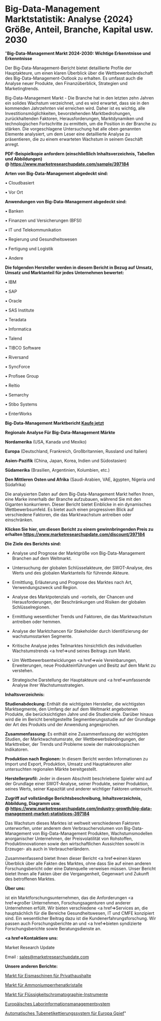# Big-Data-Management Marktstatistik: Analyse {2024} Größe, Anteil, Branche, Kapital usw. 2030

"<strong>Big-Data-Management Markt 2024-2030: Wichtige Erkenntnisse und Erkenntnisse</strong>

Der Big-Data-Management-Bericht bietet detaillierte Profile der Hauptakteure, um einen klaren Überblick über die Wettbewerbslandschaft des Big-Data-Management-Outlook zu erhalten. Es umfasst auch die Analyse neuer Produkte, den Finanzüberblick, Strategien und Marketingtrends.

Big-Data-Management Markt - Die Branche hat in den letzten zehn Jahren ein solides Wachstum verzeichnet, und es wird erwartet, dass sie in den kommenden Jahrzehnten viel erreichen wird. Daher ist es wichtig, alle Investitionsmöglichkeiten, bevorstehenden Marktbedrohungen, zurückhaltenden Faktoren, Herausforderungen, Marktdynamiken und technologischen Fortschritte zu ermitteln, um die Position in der Branche zu stärken. Die vorgeschlagene Untersuchung hat alle oben genannten Elemente analysiert, um dem Leser eine detaillierte Analyse zu präsentieren, die zu einem erwarteten Wachstum in seinem Geschäft anregt.

<strong><b>PDF-Beispielkopie anfordern (einschließlich Inhaltsverzeichnis, Tabellen und Abbildungen) @ </b></strong><strong><a href=https://www.marketresearchupdate.com/sample/397184><strong>https://www.marketresearchupdate.com/sample/397184</u></a></strong></strong>

<strong>Arten von Big-Data-Management abgedeckt sind:</strong>

• Cloudbasiert

• Vor Ort

<strong>Anwendungen von Big-Data-Management abgedeckt sind:</strong>

• Banken

• Finanzen und Versicherungen (BFSI)

• IT und Telekommunikation

• Regierung und Gesundheitswesen

• Fertigung und Logistik

• Andere

<strong>Die folgenden Hersteller werden in diesem Bericht in Bezug auf Umsatz, Umsatz und Marktanteil für jedes Unternehmen bewertet:</strong>

• IBM

• SAP

• Oracle

• SAS Institute

• Teradata

• Informatica

• Talend

• TIBCO Software

• Riversand

• SyncForce

• Profisee Group

• Reltio

• Semarchy

• Stibo Systems

• EnterWorks

<strong>Big-Data-Management Marktbericht <a href=https://www.marketresearchupdate.com/buynow/397184>Kaufe jetzt</a></strong>

<strong>Regionale Analyse Für Big-Data-Management Märkte</strong>

<strong>Nordamerika</strong> (USA, Kanada und Mexiko)

<strong>Europa</strong> (Deutschland, Frankreich, Großbritannien, Russland und Italien)

<strong>Asien-Pazifik</strong> (China, Japan, Korea, Indien und Südostasien)

<strong>Südamerika</strong> (Brasilien, Argentinien, Kolumbien, etc.)

<strong>Den Mittleren</strong> <strong>Osten und Afrika</strong> (Saudi-Arabien, VAE, ägypten, Nigeria und Südafrika)

Die analysierten Daten auf dem Big-Data-Management Markt helfen Ihnen, eine Marke innerhalb der Branche aufzubauen, während Sie mit den Giganten konkurrieren. Dieser Bericht bietet Einblicke in ein dynamisches Wettbewerbsumfeld. Es bietet auch einen progressiven Blick auf verschiedene Faktoren, die das Marktwachstum antreiben oder einschränken.

<strong>Klicken Sie hier, um diesen Bericht zu einem gewinnbringenden Preis zu erhalten
</strong><strong><a href=https://www.marketresearchupdate.com/discount/397184>https://www.marketresearchupdate.com/discount/397184</b></u></strong></a>

<strong>Die Ziele des Berichts sind:</strong>

- Analyse und Prognose der Marktgröße von Big-Data-Management Branchen auf dem Weltmarkt.

- Untersuchung der globalen Schlüsselakteure, der SWOT-Analyse, des Werts und des globalen Marktanteils für führende Akteure.

- Ermittlung, Erläuterung und Prognose des Marktes nach Art, Verwendungszweck und Region.

- Analyse des Marktpotenzials und -vorteils, der Chancen und Herausforderungen, der Beschränkungen und Risiken der globalen Schlüsselregionen.

- Ermittlung wesentlicher Trends und Faktoren, die das Marktwachstum antreiben oder hemmen.

- Analyse der Marktchancen für Stakeholder durch Identifizierung der wachstumsstarken Segmente.

- Kritische Analyse jedes Teilmarktes hinsichtlich des individuellen Wachstumstrends <a href=>und</a> seines Beitrags zum Markt.

- Um Wettbewerbsentwicklungen <a href=>wie</a> Vereinbarungen, Erweiterungen, neue Produkteinführungen und Besitz auf dem Markt zu verstehen.

- Strategische Darstellung der Hauptakteure und <a href=>umfas</a>sende Analyse ihrer Wachstumsstrategien.

<strong>Inhaltsverzeichnis:</strong>

<strong>Studienabdeckung:</strong> Enthält die wichtigsten Hersteller, die wichtigsten Marktsegmente, den Umfang der auf dem Weltmarkt angebotenen Produkte, die berücksichtigten Jahre und die Studienziele. Darüber hinaus wird die im Bericht bereitgestellte Segmentierungsstudie auf der Grundlage der Art des Produkts und der Anwendung angesprochen.

<strong>Zusammenfassung:</strong> Es enthält eine Zusammenfassung der wichtigsten Studien, der Marktwachstumsrate, der Wettbewerbsbedingungen, der Markttreiber, der Trends und Probleme sowie der makroskopischen Indikatoren.

<strong>Produktion nach Regionen:</strong> In diesem Bericht werden Informationen zu Import und Export, Produktion, Umsatz und Hauptakteuren aller untersuchten regionalen Märkte bereitgestellt.

<strong>Herstellerprofil:</strong> Jeder in diesem Abschnitt beschriebene Spieler wird auf der Grundlage einer SWOT-Analyse, seiner Produkte, seiner Produktion, seines Werts, seiner Kapazität und anderer wichtiger Faktoren untersucht.

<strong><b>Zugriff auf vollständige Berichtsbeschreibung, Inhaltsverzeichnis, Abbildung, Diagramm usw. @ </b></strong><strong><a href=https://www.marketresearchupdate.com/industry-growth/big-data-management-market-statistices-397184>https://www.marketresearchupdate.com/industry-growth/big-data-management-market-statistices-397184</a></strong>

Das Wachstum dieses Marktes ist weltweit verschiedenen Faktoren unterworfen, unter anderem dem Verbrauchervolumen von Big-Data-Management von Big-Data-Management Produkten, Wachstumsmodellen anorganischer Unternehmen, der Preisvolatilität von Rohstoffen, Produktinnovationen sowie den wirtschaftlichen Aussichten sowohl in Erzeuger- als auch in Verbraucherländern.

Zusammenfassend bietet Ihnen dieser Bericht <a href=>einen</a> klaren Überblick über alle Fakten des Marktes, ohne dass Sie auf einen anderen Forschungsbericht oder eine Datenquelle verweisen müssen. Unser Bericht bietet Ihnen alle Fakten über die Vergangenheit, Gegenwart und Zukunft des betroffenen Marktes.

<strong>Über uns:</strong>

 ist ein Marktforschungsunternehmen, das die Anforderungen <a href=>großer</a> Unternehmen, Forschungsagenturen und anderer Unternehmen erfüllt. Wir bieten verschiedene <a href=>Services</a> an, die hauptsächlich für die Bereiche Gesundheitswesen, IT und CMFE konzipiert sind. Ein wesentlicher Beitrag dazu ist die Kundenerfahrungsforschung. Wir passen auch Forschungsberichte an und <a href=>bieten</a> syndizierte Forschungsberichte sowie Beratungsdienste an.

<strong><a href=>Kontaktiere uns:</a></strong>

Market Research Update

Email : sales@marketresearchupdate.com

<strong>Unsere anderen Berichte:</strong>

<a href=https://www.linkedin.com/pulse/residential-ice-cream-machine-market-current-business>Markt für Eismaschinen für Privathaushalte</a>

<a href=https://www.linkedin.com/pulse/ammonium-perrhenate-crystal-market>Markt für Ammoniumperrhenatkristalle</a>

<a href=https://www.linkedin.com/pulse/liquid-chromatography-instruments-market-size>Markt für Flüssigkeitschromatographie-Instrumente</a>

<a href=https://www.linkedin.com/pulse/europe-laboratory-information-management-system>Europäisches Laborinformationsmanagementsystem</a>

<a href=https://www.linkedin.com/pulse/europe-automatic-tube-labeling-system-gpief/>Automatisches Tubenetikettierungssystem für Europa Gpief</a>"
